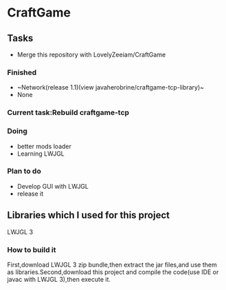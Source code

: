 # CraftGame
## Tasks
- Merge this repository with LovelyZeeiam/CraftGame
### Finished
- ~Network(release 1.1)(view javaherobrine/craftgame-tcp-library)~
- None
### Current task:Rebuild craftgame-tcp
### Doing
- better mods loader
- Learning LWJGL

### Plan to do
- Develop GUI with LWJGL
- release it

## Libraries which I used for this project
LWJGL 3
### How to build it
First,download LWJGL 3 zip bundle,then extract the jar files,and use them as libraries.Second,download this project and compile the code(use IDE or javac with LWJGL 3),then execute it.